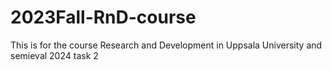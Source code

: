# 2023Fall-RnD-course
This is for the course Research and Development in Uppsala University and semieval 2024 task 2
